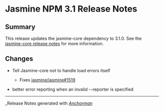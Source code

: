 # Jasmine NPM 3.1 Release Notes

## Summary

This release updates the jasmine-core dependency to 3.1.0. See the
[jasmine-core release notes](https://github.com/pivotal/jasmine/blob/master/release_notes/3.1.0.md)
for more information.

## Changes

* Tell Jasmine-core not to handle load errors itself
  - Fixes [jasmine/jasmine#1519](https://github.com/jasmine/jasmine/issues/1519)

* better error reporting when an invalid --reporter is specified

------

_Release Notes generated with _[Anchorman](http://github.com/infews/anchorman)_
